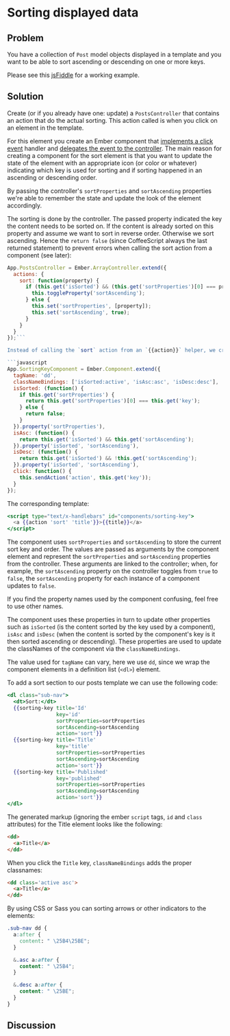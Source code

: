 # Sorting displayed data

## Problem
You have a collection of `Post` model objects displayed in a template and you want to be able to sort ascending or descending on one or more keys.

Please see this [jsFiddle](http://jsfiddle.net/bazzel/wdr7j/) for a working example.

## Solution
Create (or if you already have one: update) a `PostsController` that contains an action that do the actual sorting. This action called is when you click on an element in the template.

For this element you create an Ember component that [implements a click event](http://emberjs.com/guides/components/handling-user-interaction-with-actions/) handler and [delegates the event to the controller](http://emberjs.com/guides/components/sending-actions-from-components-to-your-application/). The main reason for creating a component for the sort element is that you want to update the state of the element with an appropriate icon (or color or whatever) indicating which key is used for sorting and if sorting happened in an ascending or descending order.

By passing the controller's `sortProperties` and `sortAscending` properties we're able to remember the state and update the look of the element accordingly.

The sorting is done by the controller. The passed property indicated the key the content needs to be sorted on. If the content is already sorted on this property and assume we want to sort in reverse order. Otherwise we sort ascending. Hence the `return false` (since CoffeeScript always the last returned statement) to prevent errors when calling the sort action from a component (see later):

```javascript
App.PostsController = Ember.ArrayController.extend({
  actions: {
    sort: function(property) {
      if (this.get('isSorted') && (this.get('sortProperties')[0] === property)) {
        this.toggleProperty('sortAscending');
      } else {
        this.set('sortProperties', [property]);
        this.set('sortAscending', true);
      }
    }
  }
});```

Instead of calling the `sort` action from an `{{action}}` helper, we create a component `sorting-key` and have this component delegate the event to the controller:

```javascript
App.SortingKeyComponent = Ember.Component.extend({
  tagName: 'dd',
  classNameBindings: ['isSorted:active', 'isAsc:asc', 'isDesc:desc'],
  isSorted: (function() {
    if this.get('sortProperties') {
      return this.get('sortProperties')[0] === this.get('key');
    } else {
      return false;
    }
  }).property('sortProperties'),
  isAsc: (function() {
    return this.get('isSorted') && this.get('sortAscending');
  }).property('isSorted', 'sortAscending'),
  isDesc: (function() {
    return this.get('isSorted') && !this.get('sortAscending');
  }).property('isSorted', 'sortAscending'),
  click: function() {
    this.sendAction('action', this.get('key'));
  }
});
```

The corresponding template:

```handlebars
<script type="text/x-handlebars" id="components/sorting-key">
  <a {{action 'sort' 'title'}}>{{title}}</a>
</script>
```

The component uses `sortProperties` and `sortAscending` to store the current sort key and order. The values are passed as arguments by the component element and represent the `sortProperties` and `sortAscending` properties from the controller. These arguments are linked to the controller; when, for example, the `sortAscending` property on the controller toggles from `true` to `false`, the `sortAscending` property for each instance of a component updates to `false`.

If you find the property names used by the component confusing, feel free to use other names.

The component uses these properties in turn to update other properties such as `isSorted` (is the content sorted by the key used by a component), `isAsc` and `isDesc` (when the content is sorted by the component's key is it then sorted ascending or descending). These properties are used to update the classNames of the component via the `classNameBindings`.

The value used for `tagName` can vary, here we use `dd`, since we wrap the component elements in a definition list (`<dl>`) element.

To add a sort section to our posts template we can use the following code:

```handlebars
<dl class="sub-nav">
  <dt>Sort:</dt>
  {{sorting-key title='Id'
                key='id'
                sortProperties=sortProperties
                sortAscending=sortAscending
                action='sort'}}
  {{sorting-key title='Title'
                key='title'
                sortProperties=sortProperties
                sortAscending=sortAscending
                action='sort'}}
  {{sorting-key title='Published'
                key='published'
                sortProperties=sortProperties
                sortAscending=sortAscending
                action='sort'}}
</dl>
```

The generated markup (ignoring the ember `script` tags, `id` and `class` attributes) for the Title element looks like the following:

```html
<dd>
  <a>Title</a>
</dd>
```

When you click the `Title` key, `classNameBindings` adds the proper classnames:

```html
<dd class='active asc'>
  <a>Title</a>
</dd>
```

By using CSS or Sass you can sorting arrows or other indicators to the elements:

```css
.sub-nav dd {
  a:after {
    content: " \25B4\25BE";
  }

  &.asc a:after {
    content: " \25B4";
  }

  &.desc a:after {
    content: " \25BE";
  }
}
```

## Discussion
